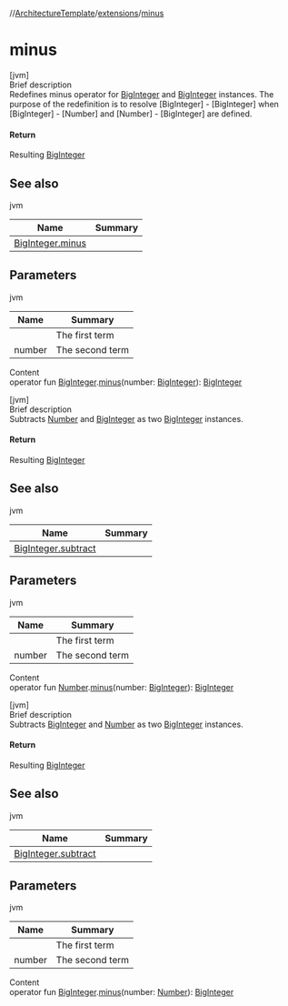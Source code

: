 //[ArchitectureTemplate](../index.md)/[extensions](index.md)/[minus](minus.md)



# minus  
[jvm]  
Brief description  
Redefines minus operator for [BigInteger](https://docs.oracle.com/javase/8/docs/api/java/math/BigInteger.html) and [BigInteger](https://docs.oracle.com/javase/8/docs/api/java/math/BigInteger.html) instances. The purpose of the redefinition is to resolve [BigInteger] - [BigInteger] when [BigInteger] - [Number] and [Number] - [BigInteger] are defined.  
  


#### Return  
Resulting [BigInteger](https://docs.oracle.com/javase/8/docs/api/java/math/BigInteger.html)  
  


## See also  
  
jvm  
  
|  Name|  Summary| 
|---|---|
| [BigInteger.minus](minus.md)| 
  


## Parameters  
  
jvm  
  
|  Name|  Summary| 
|---|---|
| <receiver>| The first term
| number| The second term
  
  
Content  
operator fun [BigInteger](https://docs.oracle.com/javase/8/docs/api/java/math/BigInteger.html).[minus](minus.md)(number: [BigInteger](https://docs.oracle.com/javase/8/docs/api/java/math/BigInteger.html)): [BigInteger](https://docs.oracle.com/javase/8/docs/api/java/math/BigInteger.html)  


[jvm]  
Brief description  
Subtracts [Number](https://kotlinlang.org/api/latest/jvm/stdlib/kotlin/-number/index.html) and [BigInteger](https://docs.oracle.com/javase/8/docs/api/java/math/BigInteger.html) as two [BigInteger](https://docs.oracle.com/javase/8/docs/api/java/math/BigInteger.html) instances.  
  


#### Return  
Resulting [BigInteger](https://docs.oracle.com/javase/8/docs/api/java/math/BigInteger.html)  
  


## See also  
  
jvm  
  
|  Name|  Summary| 
|---|---|
| [BigInteger.subtract](https://docs.oracle.com/javase/8/docs/api/java/math/BigInteger.html#subtract-java.math.BigInteger-)| 
  


## Parameters  
  
jvm  
  
|  Name|  Summary| 
|---|---|
| <receiver>| The first term
| number| The second term
  
  
Content  
operator fun [Number](https://kotlinlang.org/api/latest/jvm/stdlib/kotlin/-number/index.html).[minus](minus.md)(number: [BigInteger](https://docs.oracle.com/javase/8/docs/api/java/math/BigInteger.html)): [BigInteger](https://docs.oracle.com/javase/8/docs/api/java/math/BigInteger.html)  


[jvm]  
Brief description  
Subtracts [BigInteger](https://docs.oracle.com/javase/8/docs/api/java/math/BigInteger.html) and [Number](https://kotlinlang.org/api/latest/jvm/stdlib/kotlin/-number/index.html) as two [BigInteger](https://docs.oracle.com/javase/8/docs/api/java/math/BigInteger.html) instances.  
  


#### Return  
Resulting [BigInteger](https://docs.oracle.com/javase/8/docs/api/java/math/BigInteger.html)  
  


## See also  
  
jvm  
  
|  Name|  Summary| 
|---|---|
| [BigInteger.subtract](https://docs.oracle.com/javase/8/docs/api/java/math/BigInteger.html#subtract-java.math.BigInteger-)| 
  


## Parameters  
  
jvm  
  
|  Name|  Summary| 
|---|---|
| <receiver>| The first term
| number| The second term
  
  
Content  
operator fun [BigInteger](https://docs.oracle.com/javase/8/docs/api/java/math/BigInteger.html).[minus](minus.md)(number: [Number](https://kotlinlang.org/api/latest/jvm/stdlib/kotlin/-number/index.html)): [BigInteger](https://docs.oracle.com/javase/8/docs/api/java/math/BigInteger.html)  



